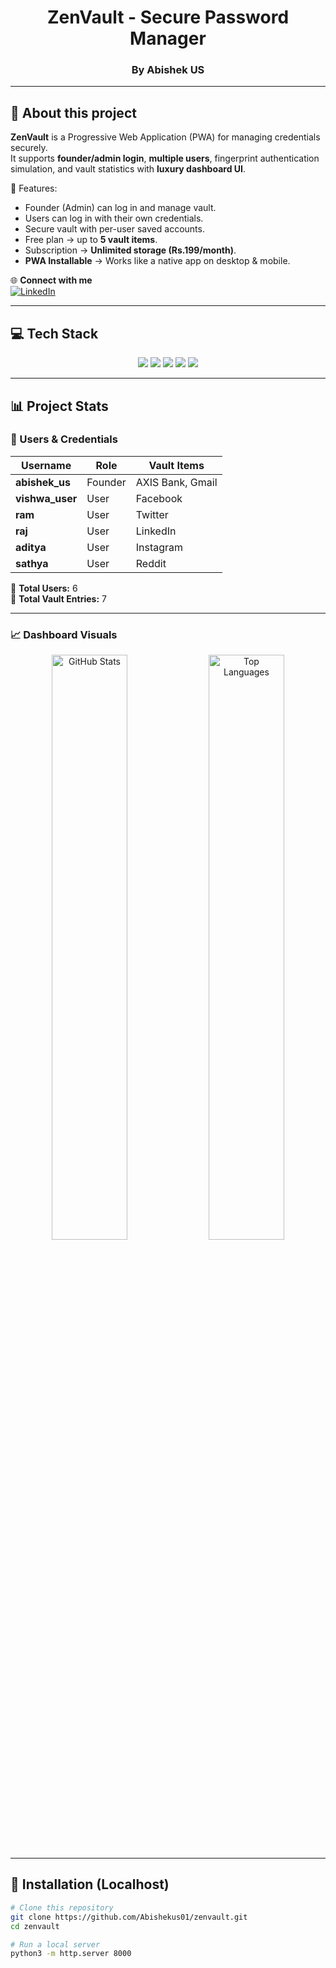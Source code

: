 <h1 align="center"> ZenVault - Secure Password Manager</h1>
<h3 align="center">By Abishek US</h3>

---

## 💫 About this project

**ZenVault** is a Progressive Web Application (PWA) for managing credentials securely.  
It supports **founder/admin login**, **multiple users**, fingerprint authentication simulation, and vault statistics with **luxury dashboard UI**.

🔐 Features:
- Founder (Admin) can log in and manage vault.  
- Users can log in with their own credentials.  
- Secure vault with per-user saved accounts.  
- Free plan → up to **5 vault items**.  
- Subscription → **Unlimited storage (Rs.199/month)**.  
- **PWA Installable** → Works like a native app on desktop & mobile.  

🌐 **Connect with me**  
[![LinkedIn](https://img.shields.io/badge/-LinkedIn-0077B5?style=flat-square&logo=linkedin&logoColor=white)](https://www.linkedin.com/in/abishek-u-s-488b0b291?utm_source=share&utm_campaign=share_via&utm_content=profile&utm_medium=android_app)

---

## 💻 Tech Stack

<p align="center">
  <img src="https://img.shields.io/badge/HTML5-E34F26?style=for-the-badge&logo=html5&logoColor=white" />
  <img src="https://img.shields.io/badge/CSS3-1572B6?style=for-the-badge&logo=css3&logoColor=white" />
  <img src="https://img.shields.io/badge/JavaScript-F7DF1E?style=for-the-badge&logo=javascript&logoColor=black" />
  <img src="https://img.shields.io/badge/Chart.js-FF6384?style=for-the-badge&logo=chartdotjs&logoColor=white" />
  <img src="https://img.shields.io/badge/PWA-4285F4?style=for-the-badge&logo=googlechrome&logoColor=white" />
</p>

---

## 📊 Project Stats

### 👥 Users & Credentials
| Username     | Role    | Vault Items |
|--------------|---------|-------------|
| **abishek_us** | Founder | AXIS Bank, Gmail |
| **vishwa_user** | User    | Facebook |
| **ram**        | User    | Twitter |
| **raj**        | User    | LinkedIn |
| **aditya**     | User    | Instagram |
| **sathya**     | User    | Reddit |

🔑 **Total Users:** 6  
🔐 **Total Vault Entries:** 7  

---

### 📈 Dashboard Visuals

<p align="center">
  <img src="https://github-readme-stats.vercel.app/api?username=Abishekus01&show_icons=true&theme=radical&hide_border=false&border_radius=15&rank_icon=github&include_all_commits=true&custom_title=💎%20Abishek's%20GitHub%20Stats" alt="GitHub Stats" width="49%"/>
  <img src="https://github-readme-stats.vercel.app/api/top-langs/?username=Abishekus01&layout=donut&theme=radical&hide_border=false&border_radius=15&langs_count=8&custom_title=🧠%20Top%20Languages%20Used" alt="Top Languages" width="49%"/>
</p>

---

## 🚀 Installation (Localhost)

```bash
# Clone this repository
git clone https://github.com/Abishekus01/zenvault.git
cd zenvault

# Run a local server
python3 -m http.server 8000
